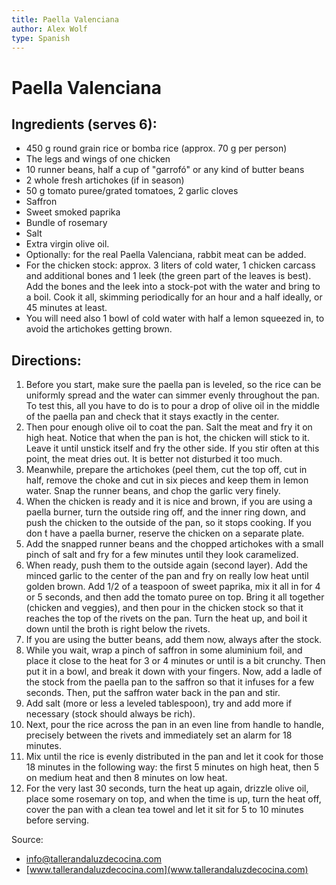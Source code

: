 ```yaml
---
title: Paella Valenciana
author: Alex Wolf
type: Spanish
---
```

# Paella Valenciana

## Ingredients (serves 6):
* 450 g round grain rice or bomba rice (approx. 70 g per person)
* The legs and wings of one chicken
* 10 runner beans, half a cup of "garrofó" or any kind of butter beans
* 2 whole fresh artichokes (if in season)
* 50 g tomato puree/grated tomatoes, 2 garlic cloves
* Saffron
* Sweet smoked paprika
* Bundle of rosemary
* Salt
* Extra virgin olive oil.
* Optionally: for the real Paella Valenciana, rabbit meat can be added.
* For the chicken stock: approx. 3 liters of cold water, 1 chicken carcass and additional bones and 1 leek (the green part of the leaves is best). Add the bones and the leek into a stock-pot with the water and bring to a boil. Cook it all, skimming periodically for an hour and a half ideally, or 45 minutes at least.
* You will need also 1 bowl of cold water with half a lemon squeezed in, to avoid the artichokes getting brown.

## Directions:
1. Before you start, make sure the paella pan is leveled, so the rice can be uniformly spread and the water can simmer evenly throughout the pan. To test this, all you have to do is to pour a drop of olive oil in the middle of the paella pan and check that it stays exactly in the center.
2. Then pour enough olive oil to coat the pan.
Salt the meat and fry it on high heat. Notice that when the pan is hot, the chicken will stick to it. Leave it until unstick itself and fry the other side. If you stir often at this point, the meat dries out. It is better not disturbed it too much.
3. Meanwhile, prepare the artichokes (peel them, cut the top off, cut in half, remove the choke and cut in six pieces and keep them in lemon water. Snap the runner beans, and chop the garlic very finely.
4. When the chicken is ready and it is nice and brown, if you are using a paella burner, turn the outside ring off, and the inner ring down, and push the chicken to the outside of the pan, so it stops cooking. If you don ́t have a paella burner, reserve the chicken on a separate plate.
5. Add the snapped runner beans and the chopped artichokes with a small pinch of salt and fry for a few minutes until they look caramelized.
6. When ready, push them to the outside again (second layer). Add the minced garlic to the center of the pan and fry on really low heat until golden brown. Add 1/2 of a teaspoon of sweet paprika, mix it all in for 4 or 5 seconds, and then add the tomato puree on top. Bring it all together (chicken and veggies), and then pour in the chicken stock so that it reaches the top of the rivets on the pan. Turn the heat up, and boil it down until the broth is right below the rivets.
7. If you are using the butter beans, add them now, always after the stock.
8. While you wait, wrap a pinch of saffron in some aluminium foil, and place it close to the heat for 3 or 4 minutes or until is a bit crunchy. Then put it in a bowl, and break it down with your fingers. Now, add a ladle of the stock from the paella pan to the saffron so that it infuses for a few seconds. Then, put the saffron water back in the pan and stir.
9. Add salt (more or less a leveled tablespoon), try and add more if necessary (stock should always be rich).
10. Next, pour the rice across the pan in an even line from handle to handle, precisely between the rivets and immediately set an alarm for 18 minutes.
11. Mix until the rice is evenly distributed in the pan and let it cook for those 18 minutes in the following way: the first 5 minutes on high heat, then 5 on medium heat and then 8 minutes on low heat.
12. For the very last 30 seconds, turn the heat up again, drizzle olive oil, place some rosemary on top, and when the time is up, turn the heat off, cover the pan with a clean tea towel and let it sit for 5 to 10 minutes before serving.

Source:

* info@tallerandaluzdecocina.com
* [www.tallerandaluzdecocina.com](www.tallerandaluzdecocina.com)
